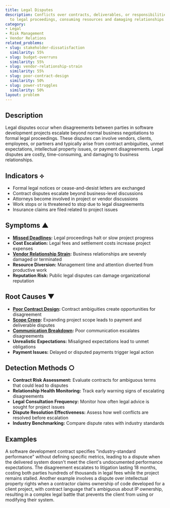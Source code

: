 ```yaml
---
title: Legal Disputes
description: Conflicts over contracts, deliverables, or responsibilities escalate
  to legal proceedings, consuming resources and damaging relationships.
category:
- Legal
- Risk Management
- Vendor Relations
related_problems:
- slug: stakeholder-dissatisfaction
  similarity: 55%
- slug: budget-overruns
  similarity: 55%
- slug: vendor-relationship-strain
  similarity: 55%
- slug: poor-contract-design
  similarity: 50%
- slug: power-struggles
  similarity: 50%
layout: problem
---
```


## Description

Legal disputes occur when disagreements between parties in software development projects escalate beyond normal business negotiations to formal legal proceedings. These disputes can involve vendors, clients, employees, or partners and typically arise from contract ambiguities, unmet expectations, intellectual property issues, or payment disagreements. Legal disputes are costly, time-consuming, and damaging to business relationships.

## Indicators ⟡

- Formal legal notices or cease-and-desist letters are exchanged
- Contract disputes escalate beyond business-level discussions
- Attorneys become involved in project or vendor discussions
- Work stops or is threatened to stop due to legal disagreements
- Insurance claims are filed related to project issues

## Symptoms ▲

- **[Missed Deadlines](missed-deadlines.md):** Legal proceedings halt or slow project progress
- **Cost Escalation:** Legal fees and settlement costs increase project expenses
- **[Vendor Relationship Strain](vendor-relationship-strain.md):** Business relationships are severely damaged or terminated
- **Resource Diversion:** Management time and attention diverted from productive work
- **Reputation Risk:** Public legal disputes can damage organizational reputation

## Root Causes ▼

- **[Poor Contract Design](poor-contract-design.md):** Contract ambiguities create opportunities for disagreement
- **[Scope Creep](scope-creep.md):** Expanding project scope leads to payment and deliverable disputes
- **[Communication Breakdown](communication-breakdown.md):** Poor communication escalates disagreements
- **Unrealistic Expectations:** Misaligned expectations lead to unmet obligations
- **Payment Issues:** Delayed or disputed payments trigger legal action

## Detection Methods ○

- **Contract Risk Assessment:** Evaluate contracts for ambiguous terms that could lead to disputes
- **Relationship Health Monitoring:** Track early warning signs of escalating disagreements
- **Legal Consultation Frequency:** Monitor how often legal advice is sought for project issues
- **Dispute Resolution Effectiveness:** Assess how well conflicts are resolved before escalation
- **Industry Benchmarking:** Compare dispute rates with industry standards

## Examples

A software development contract specifies "industry-standard performance" without defining specific metrics, leading to a dispute when the delivered system doesn't meet the client's undocumented performance expectations. The disagreement escalates to litigation lasting 18 months, costing both parties hundreds of thousands in legal fees while the project remains stalled. Another example involves a dispute over intellectual property rights when a contractor claims ownership of code developed for a client project, with contract language that's ambiguous about IP ownership, resulting in a complex legal battle that prevents the client from using or modifying their system.